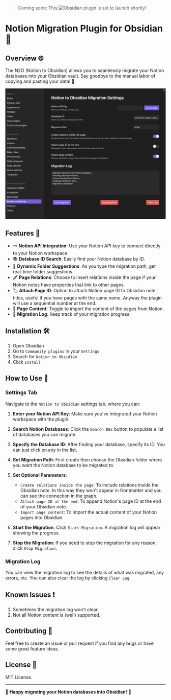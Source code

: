 > Coming soon: This ![Obsidian](https://obsidian.md/) plugin is set to launch shortly!

# Notion Migration Plugin for Obsidian 🚀

## Overview 🌐

The N2O (Notion to Obsidian) allows you to seamlessly migrate your Notion databases into your Obsidian vault.
Say goodbye to the manual labor of copying and pasting your data! 🙌


![Plugin Screenshot](./screenshot.png)

## Features 🌟

- 🗝️ **Notion API Integration**: Use your Notion API key to connect directly to your Notion workspace.
- 📚 **Database ID Search**: Easily find your Notion database by ID.
- 📂 **Dynamic Folder Suggestions**: As you type the migration path, get real-time folder suggestions.
- 🖋️ **Page Relations**: Choose to insert relations inside the page if your Notion notes have properties that link to other pages.
- 🏷️ **Attach Page ID**: Option to attach Notion page ID to Obsidian note titles, useful if you have pages with the same name. Anyway the plugin will use a sequential number at the end.
- 📄 **Page Content**: Toggle to import the content of the pages from Notion.
- 📝 **Migration Log**: Keep track of your migration progress.

## Installation 🛠️

1. Open Obsidian
2. Go to `Community plugins` in your `Settings`
3. Search for `Notion to Obsidian`
4. Click `Install`

## How to Use 📘

### Settings Tab

Navigate to the `Notion to Obsidian` settings tab, where you can:

1. **Enter your Notion API Key**: Make sure you've integrated your Notion workspace with the plugin.

2. **Search Notion Databases**: Click the `Search DBs` button to populate a list of databases you can migrate.

3. **Specify the Database ID**: After finding your database, specify its ID. You can just click on any in the list.

4. **Set Migration Path**: First create then choose the Obsidian folder where you want the Notion database to be migrated to.

5. **Set Optional Parameters**:
    - `Create relations inside the page`: To include relations inside the Obsidian note. In this way they won't appear in frontmatter and you can see the connection in the graph.
    - `Attach page ID at the end`: To append Notion's page ID at the end of your Obsidian note.
    - `Import page content`: To import the actual content of your Notion pages into Obsidian.

6. **Start the Migration**: Click `Start Migration`. A migration log will appear showing the progress.

7. **Stop the Migration**: If you need to stop the migration for any reason, click `Stop Migration`.

### Migration Log

You can view the migration log to see the details of what was migrated, any errors, etc. You can also clear the log by clicking `Clear Log`.

## Known Issues ❗

1. Sometimes the migration log won't clear.
2. Not all Notion content is (well) supported.

## Contributing 🤝

Feel free to create an issue or pull request if you find any bugs or have some great feature ideas.

## License 📜

MIT License.

---

🎉 **Happy migrating your Notion databases into Obsidian!** 🎉
